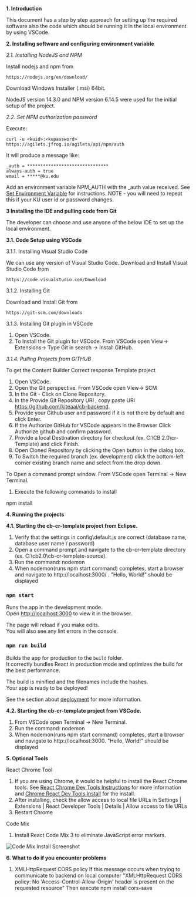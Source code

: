 **1.	Introduction**

This document has a step by step approach for setting up the required software also the code which should be running it in the local environment by using VSCode.

**2.	Installing software and configuring environment variable**

*2.1.	Installing NodeJS and NPM*

Install nodejs and npm from

	https://nodejs.org/en/download/
	
Download Windows Installer (.msi) 64bit.

NodeJS version 14.3.0 and NPM version 6.14.5 were used for the initial setup of the project.

*2.2.	Set NPM authorization password*

Execute:
 
	curl -u <kuid>:<kupassword> https://agilets.jfrog.io/agilets/api/npm/auth

It will produce a message like:

	_auth = *******************************
	always-auth = true
	email = *****@ku.edu

Add an environment variable NPM_AUTH with the _auth value received.  See [Set Environment Variable](https://stackoverflow.com/questions/17312348/how-do-i-set-windows-environment-variables-permanently) for instructions.  NOTE - you will need to repeat this if your KU user id or password changes.

**3	Installing the  IDE and pulling code from Git**

The developer can choose and use anyone of the below IDE to set up the local environment.


**3.1.  Code Setup using VSCode**

3.1.1.    Installing Visual Studio Code 

We can use any version of Visual Studio Code. Download and Install Visual Studio Code from

	https://code.visualstudio.com/Download
 
3.1.2.    Installing Git

Download and Install Git from

	https://git-scm.com/downloads
 
3.1.3.    Installing Git plugin in VSCode

1.  Open VSCode.
1.	To Install the Git plugin for VSCode. From VSCode open View-> Extensions-> Type Git in search  -> Install GitHub.  

*3.1.4.    Pulling Projects from GITHUB* 

To get the Content Builder Correct response Template project

1.  Open VSCode.
1.	Open the Git perspective. From VSCode open View-> SCM 
1.	In the Git - Click on Clone Repository.
1.	In the Provide Git Repository URI , copy paste URI https://github.com/kiteaai/cb-backend.
1.	Provide your Github user and password if it is not there by default and click Enter.
1.	If the Authorize GitHub for VSCode appears in the Browser Click Authorize github and confirm password.
1.	Provide a local Destination directory for checkout (ex. C:\CB 2.0\cr-Template) and click Finish.
1.	Open Cloned Repository by clicking the Open button in the dialog box.
1.	To Switch the required branch (ex. development) click the bottom-left corner existing branch name and select from the drop down.

To Open a command prompt window. From VSCode open Terminal -> New Terminal.
1.	Execute the following commands to install

npm install 

**4.	Running the projects**

**4.1. Starting the cb-cr-template project from Eclipse.**

1.	Verify that the settings in config\default.js are correct (database name, database user name / password)
1.	Open a command prompt and navigate to the cb-cr-template directory (ex. C:\cb2.0\cb-cr-template-source).
1.	Run the command:
nodemon
1.	When nodemon(runs npm start command) completes, start a browser and navigate to http://localhost:3000/ . "Hello, World!" should be displayed 

### `npm start`

Runs the app in the development mode.\
Open [http://localhost:3000](http://localhost:3000) to view it in the browser.

The page will reload if you make edits.\
You will also see any lint errors in the console.

### `npm run build`

Builds the app for production to the `build` folder.\
It correctly bundles React in production mode and optimizes the build for the best performance.

The build is minified and the filenames include the hashes.\
Your app is ready to be deployed!

See the section about [deployment](https://facebook.github.io/create-react-app/docs/deployment) for more information.

**4.2. Starting the cb-cr-template project from VSCode.**

1.	From VSCode open Terminal -> New Terminal.
1.	Run the command:
nodemon
1.	When nodemon(runs npm start command) completes, start a browser and navigate to http://localhost:3000. "Hello, World!" should be displayed 

**5.	Optional Tools**

React Chrome Tool
1.	If you are using Chrome, it would be helpful to install the React Chrome tools.  See [React Chrome Dev Tools Instructions](https://reactjs.org/blog/2014/01/02/react-chrome-developer-tools.html) for more information and [Chrome React Dev Tools Install](https://chrome.google.com/webstore/detail/react-developer-tools/fmkadmapgofadopljbjfkapdkoienihi/related) for the install.
1.	After installing, check the allow access to local file URLs in Settings | Extensions | React Developer Tools | Details | Allow access to file URLs
1.	Restart Chrome

Code Mix
1.	Install React Code Mix 3 to eliminate JavaScript error markers. 

![Code Mix Install Screenshot](/README/ReactCodeMix.png)

**6.	What to do if you encounter problems** 
1.	XMLHttpRequest CORS policy 
If this message occurs when trying to communicate to backend on local computer "XMLHttpRequest CORS policy: No 'Access-Control-Allow-Origin' header is present on the requested resource"
Then execute npm install cors-save
